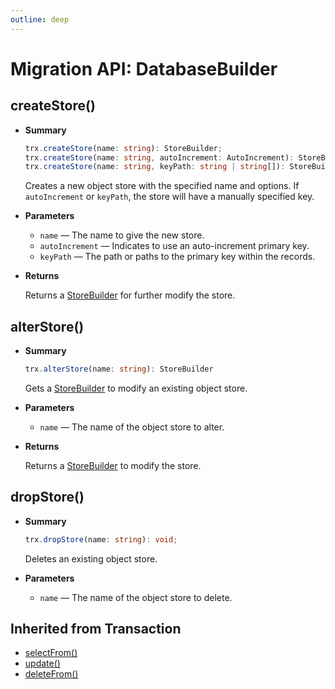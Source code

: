 ```yaml
---
outline: deep
---
```


# Migration API: DatabaseBuilder

## createStore()

- **Summary**

  ```ts
  trx.createStore(name: string): StoreBuilder;
  trx.createStore(name: string, autoIncrement: AutoIncrement): StoreBuilder;
  trx.createStore(name: string, keyPath: string | string[]): StoreBuilder;
  ```

  Creates a new object store with the specified name and options. If `autoIncrement` or `keyPath`, the store will have a manually specified key.

- **Parameters**

  - `name` — The name to give the new store.
  - `autoIncrement` — Indicates to use an auto-increment primary key.
  - `keyPath` — The path or paths to the primary key within the records.

- **Returns**

  Returns a [StoreBuilder](store-builder) for further modify the store.

## alterStore()

- **Summary**

  ```ts
  trx.alterStore(name: string): StoreBuilder
  ```

  Gets a [StoreBuilder](store-builder) to modify an existing object store.

- **Parameters**

  - `name` — The name of the object store to alter.

- **Returns**

  Returns a [StoreBuilder](store-builder) to modify the store.

## dropStore()

- **Summary**

  ```ts
  trx.dropStore(name: string): void;
  ```

  Deletes an existing object store.

- **Parameters**

  - `name` — The name of the object store to delete.

## Inherited from Transaction

- [selectFrom()](transaction#selectfrom)
- [update()](transaction#update)
- [deleteFrom()](transaction#deletefrom)
